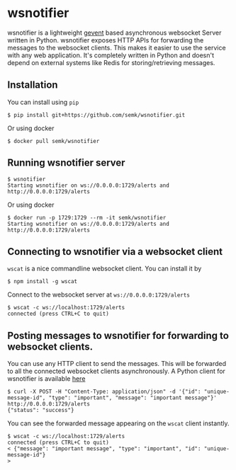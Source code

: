 # wsnotifier

wsnotifier is a lightweight [gevent](http://www.gevent.org/) based asynchronous websocket Server written in Python. wsnotifier exposes HTTP APIs for forwarding the messages to the websocket clients. This makes it easier to use the service with any web application. It's completely written in Python and doesn't depend on external systems like Redis for storing/retrieving messages.

## Installation

You can install using `pip`

	$ pip install git+https://github.com/semk/wsnotifier.git

Or using docker

	$ docker pull semk/wsnotifier

## Running wsnotifier server

	$ wsnotifier
	Starting wsnotifier on ws://0.0.0.0:1729/alerts and http://0.0.0.0:1729/alerts

Or using docker

	$ docker run -p 1729:1729 --rm -it semk/wsnotifier
	Starting wsnotifier on ws://0.0.0.0:1729/alerts and http://0.0.0.0:1729/alerts

## Connecting to wsnotifier via a websocket client

`wscat` is a nice commandline websocket client. You can install it by

	$ npm install -g wscat

Connect to the websocket server at `ws://0.0.0.0:1729/alerts`

	$ wscat -c ws://localhost:1729/alerts
	connected (press CTRL+C to quit)

## Posting messages to wsnotifier for forwarding to websocket clients.

You can use any HTTP client to send the messages. This will be forwarded to all the connected websocket clients asynchronously. A Python client for wsnotifier is available [here](wsnotifier/notify.py)

	$ curl -X POST -H "Content-Type: application/json" -d '{"id": "unique-message-id", "type": "important", "message": "important message"}' http://0.0.0.0:1729/alerts
	{"status": "success"}

You can see the forwarded message appearing on the `wscat` client instantly.

	$ wscat -c ws://localhost:1729/alerts
	connected (press CTRL+C to quit)
	< {"message": "important message", "type": "important", "id": "unique-message-id"}
	>
